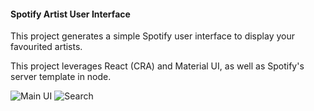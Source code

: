#### Spotify Artist User Interface

This project generates a simple Spotify user interface to display your favourited artists.

This project leverages React (CRA) and Material UI, as well as Spotify's server template in node.

![Main UI](https://raw.githubusercontent.com/savannahostrowski/spotify-ui/master/Spotify-UI.png)
![Search](https://raw.githubusercontent.com/savannahostrowski/spotify-ui/master/Maggie-Search.png)
